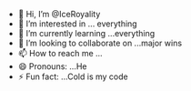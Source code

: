 - 👋 Hi, I’m @IceRoyality
- 👀 I’m interested in ... everything 
- 🌱 I’m currently learning ...everything 
- 💞️ I’m looking to collaborate on ...major wins
- 📫 How to reach me ...
- 😄 Pronouns: ...He
- ⚡ Fun fact: ...Cold is my code

<!---
IceRoyality/IceRoyality is a ✨ special ✨ repository because its `README.md` (this file) appears on your GitHub profile.
You can click the Preview link to take a look at your changes.
--->
